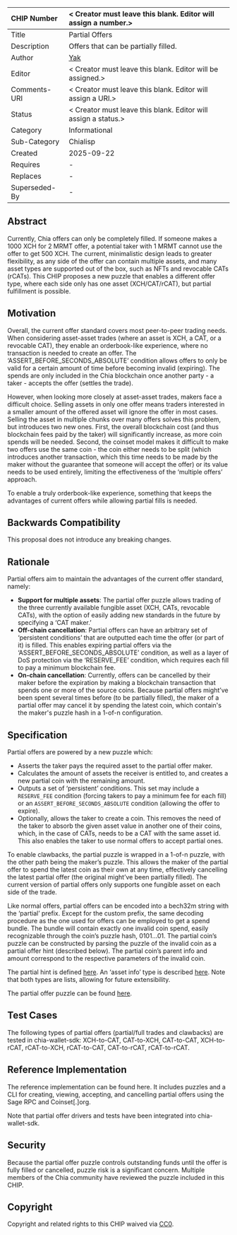 CHIP Number   | < Creator must leave this blank. Editor will assign a number.>
:-------------|:----
Title         | Partial Offers
Description   | Offers that can be partially filled.
Author        | [Yak](https://github.com/yakuhito)
Editor        | < Creator must leave this blank. Editor will be assigned.>
Comments-URI  | < Creator must leave this blank. Editor will assign a URI.>
Status        | < Creator must leave this blank. Editor will assign a status.>
Category      | Informational
Sub-Category  | Chialisp
Created       | 2025-09-22
Requires      | -
Replaces      | -
Superseded-By | -

## Abstract
Currently, Chia offers can only be completely filled. If someone makes a 1000 XCH for 2 MRMT offer, a potential taker with 1 MRMT cannot use the offer to get 500 XCH. The current, minimalistic design leads to greater flexibility, as any side of the offer can contain multiple assets, and many asset types are supported out of the box, such as NFTs and revocable CATs (rCATs). This CHIP proposes a new puzzle that enables a different offer type, where each side only has one asset (XCH/CAT/rCAT), but partial fulfillment is possible.

## Motivation
Overall, the current offer standard covers most peer-to-peer trading needs. When considering asset-asset trades (where an asset is XCH, a CAT, or a revocable CAT), they enable an orderbook-like experience, where no transaction is needed to create an offer. The ‘ASSERT_BEFORE_SECONDS_ABSOLUTE’ condition allows offers to only be valid for a certain amount of time before becoming invalid (expiring). The spends are only included in the Chia blockchain once another party - a taker - accepts the offer (settles the trade).

However, when looking more closely at asset-asset trades, makers face a difficult choice. Selling assets in only one offer means traders interested in a smaller amount of the offered asset will ignore the offer in most cases. Selling the asset in multiple chunks over many offers solves this problem, but introduces two new ones. First, the overall blockchain cost (and thus blockchain fees paid by the taker) will significantly increase, as more coin spends will be needed. Second, the coinset model makes it difficult to make two offers use the same coin - the coin either needs to be split (which introduces another transaction, which this time needs to be made by the maker without the guarantee that someone will accept the offer) or its value needs to be used entirely, limiting the effectiveness of the ‘multiple offers’ approach.

To enable a truly orderbook-like experience, something that keeps the advantages of current offers while allowing partial fills is needed.

## Backwards Compatibility
This proposal does not introduce any breaking changes.

## Rationale
Partial offers aim to maintain the advantages of the current offer standard, namely:
 * **Support for multiple assets**: The partial offer puzzle allows trading of the three currently available fungible asset (XCH, CATs, revocable CATs), with the option of easily adding new standards in the future by specifying a ‘CAT maker.’
 * **Off-chain cancellation**: Partial offers can have an arbitrary set of ‘persistent conditions’ that are outputted each time the offer (or part of it) is filled. This enables expiring partial offers via the ‘ASSERT_BEFORE_SECONDS_ABSOLUTE’ condition, as well as a layer of DoS protection via the ‘RESERVE_FEE’ condition, which requires each fill to pay a minimum blockchain fee.
 * **On-chain cancellation**: Currently, offers can be cancelled by their maker before the expiration by making a blockchain transaction that spends one or more of the source coins. Because partial offers might’ve been spent several times before (to be partially filled), the maker of a partial offer may cancel it by spending the latest coin, which contain's the maker's puzzle hash in a 1-of-n configuration.

## Specification
Partial offers are powered by a new puzzle which:
 * Asserts the taker pays the required asset to the partial offer maker.
 * Calculates the amount of assets the receiver is entitled to, and creates a new partial coin with the remaining amount.
 * Outputs a set of ‘persistent’ conditions. This set may include a `RESERVE_FEE` condition (forcing takers to pay a minimum fee for each fill) or an `ASSERT_BEFORE_SECONDS_ABSOLUTE` condition (allowing the offer to expire).
 * Optionally, allows the taker to create a coin. This removes the need of the taker to absorb the given asset value in another one of their coins, which, in the case of CATs, needs to be a CAT with the same asset id. This also enables the taker to use normal offers to accept partial ones.

To enable clawbacks, the partial puzzle is wrapped in a 1-of-n puzzle, with the other path being the maker’s puzzle. This allows the maker of the partial offer to spend the latest coin as their own at any time, effectively cancelling the latest partial offer (the original might’ve been partially filled). The current version of partial offers only supports one fungible asset on each side of the trade.

Like normal offers, partial offers can be encoded into a bech32m string with the ‘partial’ prefix. Except for the custom prefix, the same decoding procedure as the one used for offers can be employed to get a spend bundle. The bundle will contain exactly one invalid coin spend, easily recognizable through the coin’s puzzle hash, 0101...01. The partial coin’s puzzle can be constructed by parsing the puzzle of the invalid coin as a partial offer hint (described below). The partial coin’s parent info and amount correspond to the respective parameters of the invalid coin.

The partial hint is defined [here](https://github.com/Yakuhito/partial/blob/master/src/types/partial_hint.rs#L43). An ‘asset info’ type is described [here](https://github.com/Yakuhito/partial/blob/master/src/types/partial_hint.rs#L9). Note that both types are lists, allowing for future extensibility.

The partial offer puzzle can be found [here](https://github.com/Yakuhito/partial/blob/master/puzzles/partial.clsp).

## Test Cases

The following types of partial offers (partial/full trades and clawbacks) are tested in chia-wallet-sdk: XCH-to-CAT, CAT-to-XCH, CAT-to-CAT, XCH-to-rCAT, rCAT-to-XCH, rCAT-to-CAT, CAT-to-rCAT, rCAT-to-rCAT.

## Reference Implementation
The reference implementation can be found here. It includes puzzles and a CLI for creating, viewing, accepting, and cancelling partial offers using the Sage RPC and Coinset[.]org.

Note that partial offer drivers and tests have been integrated into chia-wallet-sdk.


## Security
Because the partial offer puzzle controls outstanding funds until the offer is fully filled or cancelled, puzzle risk is a significant concern. Multiple members of the Chia community have reviewed the puzzle included in this CHIP.

## Copyright
Copyright and related rights to this CHIP waived via [CC0](https://creativecommons.org/publicdomain/zero/1.0/).
